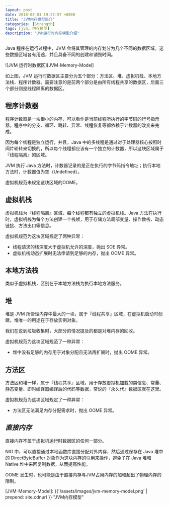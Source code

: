 ```yaml
---
layout: post
date: 2018-08-01 19:27:57 +0800
title: "JVM内存模型简介"
categories: [Strength]
tags: [jvm, 内存模型]
description: "JVM运行时内存模型介绍"
---
```


Java 程序在运行过程中，JVM 会将其管理的内存划分为几个不同的数据区域。这些数据区域各有用途，并且具备不同的创建和销毁时间。

![JVM 运行时数据区][JVM-Memory-Model]

如上图，JVM 运行时数据区主要分为五个部分：方法区、堆、虚拟机栈、本地方法栈、程序计数器。需要注意的是前两个部分是由所有线程共享的数据区，后面三个部分则是线程隔离的数据区。


## 程序计数器

程序计数器是一块很小的内存，可以看作是当前线程所执行的字节码的行号指示器。程序中的分支、循环、跳转、异常、线程恢复等都依赖于计数器的改变来完成。

因为每个线程是独立运行，并且，Java 中的多线程是通过对于处理器核心按照时间片轮转来切换的，所以每个线程都应该有一个独立的计数器，所以这块区域属于『线程隔离』的区域。

JVM 执行 Java 方法时，计数器记录的是正在执行的字节码指令地址；执行本地方法时，计数器值为空（Undefined）。

虚拟机规范未规定这块区域的OOME。

## 虚拟机栈

虚拟机栈为『线程隔离』区域，每个线程都有独立的虚拟机栈。Java 方法在执行时，虚拟机栈为每个方法创建一个栈帧，用于存储方法局部变量、操作数栈、动态链接、方法出口等信息。

虚拟机规范为这块区域规定了两种异常：

- 线程请求的栈深度大于虚拟机允许的深度，抛出 SOE 异常。
- 虚拟机栈动态扩展时无法申请到足够的内存，抛出 OOME 异常。

## 本地方法栈

类似于虚拟机栈，区别在于本地方法栈为执行本地方法服务。

## 堆

堆是 JVM 所管理内存中最大的一块，属于『线程共享』区域，在虚拟机启动时创建。堆唯一的用途在于存放实例对象。

我们在说到垃圾收集时，大部分的情况提及的都是对堆内存的回收。

虚拟机规范为这块区域规范了一种异常：

- 堆中没有足够的内存用于对象分配且无法再扩展时，抛出 OOME 异常。

## 方法区

方法区和堆一样，属于『线程共享』区域，用于存放虚拟机加载的类信息、常量、静态变量、即时编译器编译后的代码等数据，常说的『永久代』数据区就在这里。

虚拟机规范为这块区域规定了一种异常：

- 方法区无法满足内存分配需求时，抛出 OOME 异常。

## *直接内存*

直接内存不属于虚拟机运行时数据区的任何一部分。

NIO 中，可以直接通过本地函数库直接分配对外内存，然后通过保存在 Java 堆中的 DirectByteBuffer 对象作为这块内存的引用来操作，避免了在 Java 堆和 Native 堆中来回复制数据，从而提高性能。

OOME 发生时，也可能是由于直接内存与JVM占用内存的加和超出了物理内存的限制。



[JVM-Memory-Model]: {{'/assets/images/jvm-memory-model.png' | prepend: site.cdnurl }} "JVM内存模型"